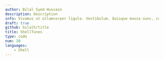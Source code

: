 ```yaml
---
author: Bilal Syed Hussain
description: Description
info: Vivamus ut ullamcorper ligula. Vestibulum. Quisque massa nunc, convallis sit.
draft: true
github: bilalh/title
title: ShellTunes
type: code
num: 20
languages:
    - Shell
---
```

